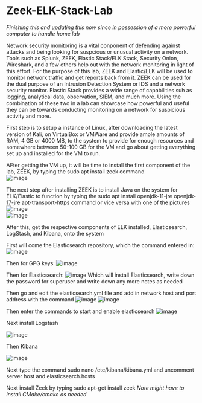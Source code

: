 # Zeek-ELK-Stack-Lab

*Finishing this and updating this now since in possession of a more powerful computer to handle home lab*  

Network security monitoring is a vital conponent of defending against attacks and being looking for suspcious or unusual activity on a network. Tools such as Splunk, ZEEK, Elastic Stack/ELK Stack, Security Onion, Wireshark, and a few others help out with the network monitoring in light of this effort. For the purpose of this lab, ZEEK and Elastic/ELK will be used to monitor network traffic and get reports back from it. ZEEK can be used for the dual purpose of an Intrusion Detection System or IDS and a network security monitor. Elastic Stack provides a wide range of capabilities suh as logging, analytical data, observation, SIEM, and much more. Using the combination of these two in a lab can showcase how powerful and useful they can be towards conducting monitoring on a network for suspicious activity and more.

First step is to setup a instance of Linux, after downloading the latest version of Kali, on VirtualBox or VMWare and provide ample amounts of RAM, 4 GB or 4000 MB, to the system to provide for enough resources and somewhere between 50-100 GB for the VM and go about getting everything set up and installed for the VM to run.  

AFter getting the VM up, it will be time to install the first component of the lab, ZEEK, by typing the sudo apt install zeek command  
![image](https://github.com/JWT890/Zeek-ELK-Stack-Lab/assets/95875505/d4f5086c-7996-4572-afde-9a041751db46)  

The next step after installing ZEEK is to install Java on the system for ELK/Elastic to function by typing the sudo apt install openjdk-11-jre openjdk-17-jre apt-transport-https command or vice versa with one of the pictures 
![image](https://github.com/JWT890/Zeek-ELK-Stack-Lab/assets/95875505/7de91eb4-c90b-43c4-8917-36039d0bb9fc)  
![image](https://github.com/JWT890/Zeek-ELK-Stack-Lab/assets/95875505/511e3990-0941-45c4-b56a-c61f9d92680f)  


After this, get the respective components of ELK installed, Elasticsearch, LogStash, and Kibana, onto the system

First will come the Elasticsearch repository, which the command entered in:
![image](https://github.com/user-attachments/assets/877e7768-cf3f-4249-801a-2f01e83f8477)

Then for GPG keys: 
![image](https://github.com/user-attachments/assets/00fd235f-41d0-455a-990b-4a401c9204e9)

Then for Elasticsearch:
![image](https://github.com/user-attachments/assets/569bc2ae-8c57-4e59-b023-0265bcab2313)
Which will install Elasticsearch, write down the password for superuser and write down any more notes as needed

Then go and edit the elasticsearch.yml file and add in network host and port address with the command
![image](https://github.com/user-attachments/assets/be6b597c-6134-4c9c-93c4-df04c3831220)
![image](https://github.com/user-attachments/assets/8f064e21-8fd3-43fa-be41-c755ff978a23)

Then enter the commands to start and enable elasticsearch
![image](https://github.com/user-attachments/assets/17dc374a-b5e5-4f2b-9cc9-bd8a9da75294)

Next install Logstash

![image](https://github.com/user-attachments/assets/a348b546-2c0c-41f8-a108-ff2e98974b32)

Then Kibana

![image](https://github.com/user-attachments/assets/b9731adc-9867-41f7-8612-e8a478f1c959)

Next type the command sudo nano /etc/kibana/kibana.yml and uncomment server host and elasticsearch.hosts

Next install Zeek by typing sudo apt-get install zeek *Note might have to install CMake/cmake as needed*

